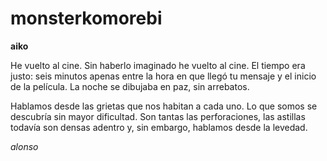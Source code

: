 
# monsterkomorebi

**aiko**

He vuelto al cine. Sin haberlo imaginado he vuelto al cine. El tiempo era justo: seis minutos apenas entre la hora
en que llegó tu mensaje y el inicio de la película. La noche se dibujaba en paz, sin arrebatos.

Hablamos desde las grietas que nos habitan a cada uno. Lo que somos se descubría sin mayor dificultad. 
Son tantas las perforaciones, las astillas todavía son densas adentro y, sin embargo, hablamos desde la levedad.

*alonso*
